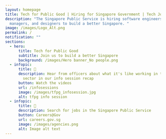 ```yaml
---
layout: homepage
title: Tech for Public Good | Hiring for Singapore Government | Tech Jobs
description: "The Singapore Public Service is hiring software engineers, product
  managers, and designers to build a better Singapore. "
image: /images/Logo_Alt.png
permalink: /
notification: ""
sections:
  - hero:
      title: Tech for Public Good
      subtitle: Join us to build a better Singapore
      background: /images/Hero banner_No people.png
  - infopic:
      title: 💬
      description: Hear from officers about what it's like working in the public
        sector in our info session recap
      button: Watch the videos
      url: /infosessions
      image: /images/tfpg_infosession.jpg
      alt: tfpg info session
  - infopic:
      title: 💼
      description: Search for jobs in the Singapore Public Service
      button: Careers@Gov
      url: careers.gov.sg
      image: /images/agencies.png
      alt: Image alt text
---
```

